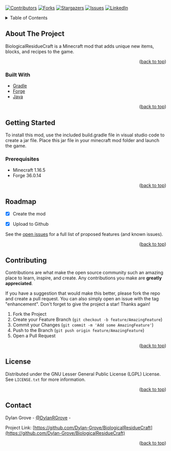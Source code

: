 <!-- Improved compatibility of back to top link: See: https://github.com/othneildrew/Best-README-Template/pull/73 -->
<a name="readme-top"></a>
<!--
*** Thanks for checking out the Best-README-Template. If you have a suggestion
*** that would make this better, please fork the repo and create a pull request
*** or simply open an issue with the tag "enhancement".
*** Don't forget to give the project a star!
*** Thanks again! Now go create something AMAZING! :D
-->



<!-- PROJECT SHIELDS -->
<!--
*** I'm using markdown "reference style" links for readability.
*** Reference links are enclosed in brackets [ ] instead of parentheses ( ).
*** See the bottom of this document for the declaration of the reference variables
*** for contributors-url, forks-url, etc. This is an optional, concise syntax you may use.
*** https://www.markdownguide.org/basic-syntax/#reference-style-links
-->
[![Contributors][contributors-shield]][contributors-url]
[![Forks][forks-shield]][forks-url]
[![Stargazers][stars-shield]][stars-url]
[![Issues][issues-shield]][issues-url]
[![LinkedIn][linkedin-shield]][linkedin-url]




<!-- TABLE OF CONTENTS -->
<details>
  <summary>Table of Contents</summary>
  <ol>
    <li>
      <a href="#about-the-project">About The Project</a>
      <ul>
        <li><a href="#built-with">Built With</a></li>
      </ul>
    </li>
    <li>
      <a href="#getting-started">Getting Started</a>
      <ul>
        <li><a href="#prerequisites">Prerequisites</a></li>
        <li><a href="#installation">Installation</a></li>
      </ul>
    </li>
    <li><a href="#usage">Usage</a></li>
    <li><a href="#roadmap">Roadmap</a></li>
    <li><a href="#contributing">Contributing</a></li>
    <li><a href="#license">License</a></li>
    <li><a href="#contact">Contact</a></li>
    <li><a href="#acknowledgments">Acknowledgments</a></li>
  </ol>
</details>



<!-- ABOUT THE PROJECT -->
## About The Project

BiologicalResidueCraft is a Minecraft mod that adds unique new items, blocks, and recipes to the game.

<p align="right">(<a href="#readme-top">back to top</a>)</p>



### Built With

* [Gradle](Gradle.org) 
* [Forge](https://minecraftforge.net)
* [Java](java.com)

<p align="right">(<a href="#readme-top">back to top</a>)</p>



<!-- GETTING STARTED -->
## Getting Started

To install this mod, use the included build.gradle file in visual studio code to create a jar file. Place this jar file in your minecraft mod folder and launch the game.

### Prerequisites

- Minecraft 1.16.5
- Forge 36.0.14

<p align="right">(<a href="#readme-top">back to top</a>)</p>


<!-- ROADMAP -->
## Roadmap

- [x] Create the mod
- [x] Upload to Github


See the [open issues](https://github.com/Dylan-Grove/BiologicalResidueCraft/issues) for a full list of proposed features (and known issues).

<p align="right">(<a href="#readme-top">back to top</a>)</p>



<!-- CONTRIBUTING -->
## Contributing

Contributions are what make the open source community such an amazing place to learn, inspire, and create. Any contributions you make are **greatly appreciated**.

If you have a suggestion that would make this better, please fork the repo and create a pull request. You can also simply open an issue with the tag "enhancement".
Don't forget to give the project a star! Thanks again!

1. Fork the Project
2. Create your Feature Branch (`git checkout -b feature/AmazingFeature`)
3. Commit your Changes (`git commit -m 'Add some AmazingFeature'`)
4. Push to the Branch (`git push origin feature/AmazingFeature`)
5. Open a Pull Request

<p align="right">(<a href="#readme-top">back to top</a>)</p>



<!-- LICENSE -->
## License

Distributed under the GNU Lesser General Public License (LGPL) License. See `LICENSE.txt` for more information.

<p align="right">(<a href="#readme-top">back to top</a>)</p>



<!-- CONTACT -->
## Contact

Dylan Grove - [@DylanRGrove](https://twitter.com/DylanRGrove) -

Project Link: [https://github.com/Dylan-Grove/BiologicalResidueCraft](https://github.com/Dylan-Grove/BiologicalResidueCraft)

<p align="right">(<a href="#readme-top">back to top</a>)</p>




<!-- MARKDOWN LINKS & IMAGES -->
<!-- https://www.markdownguide.org/basic-syntax/#reference-style-links -->
[contributors-shield]: https://img.shields.io/github/contributors/Dylan-Grove/BiologicalResidueCraft.svg?style=for-the-badge
[contributors-url]: https://github.com/Dylan-Grove/BiologicalResidueCraft/graphs/contributors
[forks-shield]: https://img.shields.io/github/forks/Dylan-Grove/BiologicalResidueCraft.svg?style=for-the-badge
[forks-url]: https://github.com/Dylan-Grove/BiologicalResidueCraft/network/members
[stars-shield]: https://img.shields.io/github/stars/Dylan-Grove/BiologicalResidueCraft.svg?style=for-the-badge
[stars-url]: https://github.com/Dylan-Grove/BiologicalResidueCraft/stargazers
[issues-shield]: https://img.shields.io/github/issues/Dylan-Grove/BiologicalResidueCraft.svg?style=for-the-badge
[issues-url]: https://github.com/Dylan-Grove/BiologicalResidueCraft/issues
[license-shield]: https://img.shields.io/github/license/Dylan-Grove/BiologicalResidueCraft.svg?style=for-the-badge
[license-url]: https://github.com/Dylan-Grove/BiologicalResidueCraft/blob/master/LICENSE.txt
[linkedin-shield]: https://img.shields.io/badge/-LinkedIn-black.svg?style=for-the-badge&logo=linkedin&colorB=555
[linkedin-url]: https://linkedin.com/in/DylanRGrove
